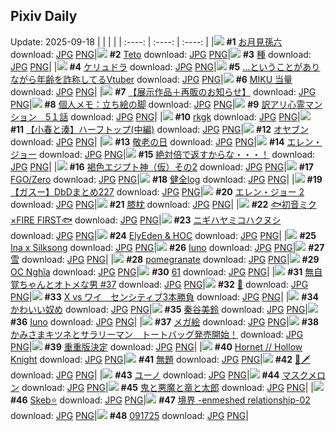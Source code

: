## Pixiv Daily
Update: 2025-09-18
|      |      |      |
| :----: | :----: | :----: |
|![](https://pixiv.microyu.workers.dev/c/240x480/img-master/img/2025/09/16/00/00/05/135150901_p0_master1200.jpg) **#1** [お月見孫六](https://www.pixiv.net/artworks/135150901) download: [JPG](https://pixiv.microyu.workers.dev/img-original/img/2025/09/16/00/00/05/135150901_p0.jpg) [PNG](https://pixiv.microyu.workers.dev/img-original/img/2025/09/16/00/00/05/135150901_p0.png)|![](https://pixiv.microyu.workers.dev/c/240x480/img-master/img/2025/09/16/00/00/14/135150988_p0_master1200.jpg) **#2** [Teto](https://www.pixiv.net/artworks/135150988) download: [JPG](https://pixiv.microyu.workers.dev/img-original/img/2025/09/16/00/00/14/135150988_p0.jpg) [PNG](https://pixiv.microyu.workers.dev/img-original/img/2025/09/16/00/00/14/135150988_p0.png)|![](https://pixiv.microyu.workers.dev/c/240x480/img-master/img/2025/09/16/20/30/02/135178238_p0_master1200.jpg) **#3** [種](https://www.pixiv.net/artworks/135178238) download: [JPG](https://pixiv.microyu.workers.dev/img-original/img/2025/09/16/20/30/02/135178238_p0.jpg) [PNG](https://pixiv.microyu.workers.dev/img-original/img/2025/09/16/20/30/02/135178238_p0.png)|
|![](https://pixiv.microyu.workers.dev/c/240x480/img-master/img/2025/09/16/00/00/05/135150897_p0_master1200.jpg) **#4** [ケリュドラ](https://www.pixiv.net/artworks/135150897) download: [JPG](https://pixiv.microyu.workers.dev/img-original/img/2025/09/16/00/00/05/135150897_p0.jpg) [PNG](https://pixiv.microyu.workers.dev/img-original/img/2025/09/16/00/00/05/135150897_p0.png)|![](https://pixiv.microyu.workers.dev/c/240x480/img-master/img/2025/09/16/21/10/06/135180164_p0_master1200.jpg) **#5** […ということがありながら年齢を詐称してるVtuber](https://www.pixiv.net/artworks/135180164) download: [JPG](https://pixiv.microyu.workers.dev/img-original/img/2025/09/16/21/10/06/135180164_p0.jpg) [PNG](https://pixiv.microyu.workers.dev/img-original/img/2025/09/16/21/10/06/135180164_p0.png)|![](https://pixiv.microyu.workers.dev/c/240x480/img-master/img/2025/09/16/14/39/28/135151355_p0_master1200.jpg) **#6** [MIKU 当量](https://www.pixiv.net/artworks/135151355) download: [JPG](https://pixiv.microyu.workers.dev/img-original/img/2025/09/16/14/39/28/135151355_p0.jpg) [PNG](https://pixiv.microyu.workers.dev/img-original/img/2025/09/16/14/39/28/135151355_p0.png)|
|![](https://pixiv.microyu.workers.dev/c/240x480/img-master/img/2025/09/16/13/02/23/135166607_p0_master1200.jpg) **#7** [【展示作品＋再販のお知らせ】](https://www.pixiv.net/artworks/135166607) download: [JPG](https://pixiv.microyu.workers.dev/img-original/img/2025/09/16/13/02/23/135166607_p0.jpg) [PNG](https://pixiv.microyu.workers.dev/img-original/img/2025/09/16/13/02/23/135166607_p0.png)|![](https://pixiv.microyu.workers.dev/c/240x480/img-master/img/2025/09/16/06/00/10/135159224_p0_master1200.jpg) **#8** [個人メモ：立ち絵の脚](https://www.pixiv.net/artworks/135159224) download: [JPG](https://pixiv.microyu.workers.dev/img-original/img/2025/09/16/06/00/10/135159224_p0.jpg) [PNG](https://pixiv.microyu.workers.dev/img-original/img/2025/09/16/06/00/10/135159224_p0.png)|![](https://pixiv.microyu.workers.dev/c/240x480/img-master/img/2025/09/16/12/17/49/135165595_p0_master1200.jpg) **#9** [訳アリ心霊マンション　5１話](https://www.pixiv.net/artworks/135165595) download: [JPG](https://pixiv.microyu.workers.dev/img-original/img/2025/09/16/12/17/49/135165595_p0.jpg) [PNG](https://pixiv.microyu.workers.dev/img-original/img/2025/09/16/12/17/49/135165595_p0.png)|
|![](https://pixiv.microyu.workers.dev/c/240x480/img-master/img/2025/09/17/17/27/37/135208706_p0_master1200.jpg) **#10** [rkgk](https://www.pixiv.net/artworks/135208706) download: [JPG](https://pixiv.microyu.workers.dev/img-original/img/2025/09/17/17/27/37/135208706_p0.jpg) [PNG](https://pixiv.microyu.workers.dev/img-original/img/2025/09/17/17/27/37/135208706_p0.png)|![](https://pixiv.microyu.workers.dev/c/240x480/img-master/img/2025/09/16/21/00/12/135179557_p0_master1200.jpg) **#11** [【小春と湊】ハーフトップ(中編)](https://www.pixiv.net/artworks/135179557) download: [JPG](https://pixiv.microyu.workers.dev/img-original/img/2025/09/16/21/00/12/135179557_p0.jpg) [PNG](https://pixiv.microyu.workers.dev/img-original/img/2025/09/16/21/00/12/135179557_p0.png)|![](https://pixiv.microyu.workers.dev/c/240x480/img-master/img/2025/09/16/21/18/41/135180517_p0_master1200.jpg) **#12** [オヤブン](https://www.pixiv.net/artworks/135180517) download: [JPG](https://pixiv.microyu.workers.dev/img-original/img/2025/09/16/21/18/41/135180517_p0.jpg) [PNG](https://pixiv.microyu.workers.dev/img-original/img/2025/09/16/21/18/41/135180517_p0.png)|
|![](https://pixiv.microyu.workers.dev/c/240x480/img-master/img/2025/09/16/06/47/33/135159967_p0_master1200.jpg) **#13** [敬老の日](https://www.pixiv.net/artworks/135159967) download: [JPG](https://pixiv.microyu.workers.dev/img-original/img/2025/09/16/06/47/33/135159967_p0.jpg) [PNG](https://pixiv.microyu.workers.dev/img-original/img/2025/09/16/06/47/33/135159967_p0.png)|![](https://pixiv.microyu.workers.dev/c/240x480/img-master/img/2025/09/16/00/00/22/135151045_p0_master1200.jpg) **#14** [エレン・ジョー](https://www.pixiv.net/artworks/135151045) download: [JPG](https://pixiv.microyu.workers.dev/img-original/img/2025/09/16/00/00/22/135151045_p0.jpg) [PNG](https://pixiv.microyu.workers.dev/img-original/img/2025/09/16/00/00/22/135151045_p0.png)|![](https://pixiv.microyu.workers.dev/c/240x480/img-master/img/2025/09/16/21/16/25/135160437_p0_master1200.jpg) **#15** [絶対倍で返すからな・・・！](https://www.pixiv.net/artworks/135160437) download: [JPG](https://pixiv.microyu.workers.dev/img-original/img/2025/09/16/21/16/25/135160437_p0.jpg) [PNG](https://pixiv.microyu.workers.dev/img-original/img/2025/09/16/21/16/25/135160437_p0.png)|
|![](https://pixiv.microyu.workers.dev/c/240x480/img-master/img/2025/09/16/00/00/18/135151018_p0_master1200.jpg) **#16** [褐色エジプト神（仮）その2](https://www.pixiv.net/artworks/135151018) download: [JPG](https://pixiv.microyu.workers.dev/img-original/img/2025/09/16/00/00/18/135151018_p0.jpg) [PNG](https://pixiv.microyu.workers.dev/img-original/img/2025/09/16/00/00/18/135151018_p0.png)|![](https://pixiv.microyu.workers.dev/c/240x480/img-master/img/2025/09/16/00/58/16/135153524_p0_master1200.jpg) **#17** [FGO/Zero](https://www.pixiv.net/artworks/135153524) download: [JPG](https://pixiv.microyu.workers.dev/img-original/img/2025/09/16/00/58/16/135153524_p0.jpg) [PNG](https://pixiv.microyu.workers.dev/img-original/img/2025/09/16/00/58/16/135153524_p0.png)|![](https://pixiv.microyu.workers.dev/c/240x480/img-master/img/2025/09/16/12/38/54/135166061_p0_master1200.jpg) **#18** [健全log](https://www.pixiv.net/artworks/135166061) download: [JPG](https://pixiv.microyu.workers.dev/img-original/img/2025/09/16/12/38/54/135166061_p0.jpg) [PNG](https://pixiv.microyu.workers.dev/img-original/img/2025/09/16/12/38/54/135166061_p0.png)|
|![](https://pixiv.microyu.workers.dev/c/240x480/img-master/img/2025/09/16/07/51/41/135161066_p0_master1200.jpg) **#19** [【ガスー】DbDまとめ227](https://www.pixiv.net/artworks/135161066) download: [JPG](https://pixiv.microyu.workers.dev/img-original/img/2025/09/16/07/51/41/135161066_p0.jpg) [PNG](https://pixiv.microyu.workers.dev/img-original/img/2025/09/16/07/51/41/135161066_p0.png)|![](https://pixiv.microyu.workers.dev/c/240x480/img-master/img/2025/09/17/00/00/07/135187668_p0_master1200.jpg) **#20** [エレン・ジョー 2](https://www.pixiv.net/artworks/135187668) download: [JPG](https://pixiv.microyu.workers.dev/img-original/img/2025/09/17/00/00/07/135187668_p0.jpg) [PNG](https://pixiv.microyu.workers.dev/img-original/img/2025/09/17/00/00/07/135187668_p0.png)|![](https://pixiv.microyu.workers.dev/c/240x480/img-master/img/2025/09/17/07/00/03/135196560_p0_master1200.jpg) **#21** [膝枕](https://www.pixiv.net/artworks/135196560) download: [JPG](https://pixiv.microyu.workers.dev/img-original/img/2025/09/17/07/00/03/135196560_p0.jpg) [PNG](https://pixiv.microyu.workers.dev/img-original/img/2025/09/17/07/00/03/135196560_p0.png)|
|![](https://pixiv.microyu.workers.dev/c/240x480/img-master/img/2025/09/17/16/24/06/135207070_p0_master1200.jpg) **#22** [🐟初音ミク×FIRE FIRST🐟](https://www.pixiv.net/artworks/135207070) download: [JPG](https://pixiv.microyu.workers.dev/img-original/img/2025/09/17/16/24/06/135207070_p0.jpg) [PNG](https://pixiv.microyu.workers.dev/img-original/img/2025/09/17/16/24/06/135207070_p0.png)|![](https://pixiv.microyu.workers.dev/c/240x480/img-master/img/2025/09/16/19/45/05/135176353_p0_master1200.jpg) **#23** [ニギハヤミコハクヌシ](https://www.pixiv.net/artworks/135176353) download: [JPG](https://pixiv.microyu.workers.dev/img-original/img/2025/09/16/19/45/05/135176353_p0.jpg) [PNG](https://pixiv.microyu.workers.dev/img-original/img/2025/09/16/19/45/05/135176353_p0.png)|![](https://pixiv.microyu.workers.dev/c/240x480/img-master/img/2025/09/16/01/01/20/135153854_p0_master1200.jpg) **#24** [ElyEden & HOC](https://www.pixiv.net/artworks/135153854) download: [JPG](https://pixiv.microyu.workers.dev/img-original/img/2025/09/16/01/01/20/135153854_p0.jpg) [PNG](https://pixiv.microyu.workers.dev/img-original/img/2025/09/16/01/01/20/135153854_p0.png)|
|![](https://pixiv.microyu.workers.dev/c/240x480/img-master/img/2025/09/16/14/49/35/135168547_p0_master1200.jpg) **#25** [Ina x Silksong](https://www.pixiv.net/artworks/135168547) download: [JPG](https://pixiv.microyu.workers.dev/img-original/img/2025/09/16/14/49/35/135168547_p0.jpg) [PNG](https://pixiv.microyu.workers.dev/img-original/img/2025/09/16/14/49/35/135168547_p0.png)|![](https://pixiv.microyu.workers.dev/c/240x480/img-master/img/2025/09/17/18/00/20/135209688_p0_master1200.jpg) **#26** [Iuno](https://www.pixiv.net/artworks/135209688) download: [JPG](https://pixiv.microyu.workers.dev/img-original/img/2025/09/17/18/00/20/135209688_p0.jpg) [PNG](https://pixiv.microyu.workers.dev/img-original/img/2025/09/17/18/00/20/135209688_p0.png)|![](https://pixiv.microyu.workers.dev/c/240x480/img-master/img/2025/09/16/00/44/32/135153202_p0_master1200.jpg) **#27** [雪](https://www.pixiv.net/artworks/135153202) download: [JPG](https://pixiv.microyu.workers.dev/img-original/img/2025/09/16/00/44/32/135153202_p0.jpg) [PNG](https://pixiv.microyu.workers.dev/img-original/img/2025/09/16/00/44/32/135153202_p0.png)|
|![](https://pixiv.microyu.workers.dev/c/240x480/img-master/img/2025/09/16/19/34/22/135176018_p0_master1200.jpg) **#28** [pomegranate](https://www.pixiv.net/artworks/135176018) download: [JPG](https://pixiv.microyu.workers.dev/img-original/img/2025/09/16/19/34/22/135176018_p0.jpg) [PNG](https://pixiv.microyu.workers.dev/img-original/img/2025/09/16/19/34/22/135176018_p0.png)|![](https://pixiv.microyu.workers.dev/c/240x480/img-master/img/2025/09/16/00/32/23/135152784_p0_master1200.jpg) **#29** [OC Nghĩa](https://www.pixiv.net/artworks/135152784) download: [JPG](https://pixiv.microyu.workers.dev/img-original/img/2025/09/16/00/32/23/135152784_p0.jpg) [PNG](https://pixiv.microyu.workers.dev/img-original/img/2025/09/16/00/32/23/135152784_p0.png)|![](https://pixiv.microyu.workers.dev/c/240x480/img-master/img/2025/09/17/09/59/16/135199583_p0_master1200.jpg) **#30** [61](https://www.pixiv.net/artworks/135199583) download: [JPG](https://pixiv.microyu.workers.dev/img-original/img/2025/09/17/09/59/16/135199583_p0.jpg) [PNG](https://pixiv.microyu.workers.dev/img-original/img/2025/09/17/09/59/16/135199583_p0.png)|
|![](https://pixiv.microyu.workers.dev/c/240x480/img-master/img/2025/09/16/22/29/18/135183644_p0_master1200.jpg) **#31** [無自覚ちゃんとオトメな男 #37](https://www.pixiv.net/artworks/135183644) download: [JPG](https://pixiv.microyu.workers.dev/img-original/img/2025/09/16/22/29/18/135183644_p0.jpg) [PNG](https://pixiv.microyu.workers.dev/img-original/img/2025/09/16/22/29/18/135183644_p0.png)|![](https://pixiv.microyu.workers.dev/c/240x480/img-master/img/2025/09/17/18/08/20/135210108_p0_master1200.jpg) **#32** [🌙](https://www.pixiv.net/artworks/135210108) download: [JPG](https://pixiv.microyu.workers.dev/img-original/img/2025/09/17/18/08/20/135210108_p0.jpg) [PNG](https://pixiv.microyu.workers.dev/img-original/img/2025/09/17/18/08/20/135210108_p0.png)|![](https://pixiv.microyu.workers.dev/c/240x480/img-master/img/2025/09/17/00/00/13/135187734_p0_master1200.jpg) **#33** [X vs ワイ　センシティブ3本勝負](https://www.pixiv.net/artworks/135187734) download: [JPG](https://pixiv.microyu.workers.dev/img-original/img/2025/09/17/00/00/13/135187734_p0.jpg) [PNG](https://pixiv.microyu.workers.dev/img-original/img/2025/09/17/00/00/13/135187734_p0.png)|
|![](https://pixiv.microyu.workers.dev/c/240x480/img-master/img/2025/09/16/19/16/39/135175422_p0_master1200.jpg) **#34** [かわいい奴め](https://www.pixiv.net/artworks/135175422) download: [JPG](https://pixiv.microyu.workers.dev/img-original/img/2025/09/16/19/16/39/135175422_p0.jpg) [PNG](https://pixiv.microyu.workers.dev/img-original/img/2025/09/16/19/16/39/135175422_p0.png)|![](https://pixiv.microyu.workers.dev/c/240x480/img-master/img/2025/09/16/23/45/48/135186999_p0_master1200.jpg) **#35** [秦谷美鈴](https://www.pixiv.net/artworks/135186999) download: [JPG](https://pixiv.microyu.workers.dev/img-original/img/2025/09/16/23/45/48/135186999_p0.jpg) [PNG](https://pixiv.microyu.workers.dev/img-original/img/2025/09/16/23/45/48/135186999_p0.png)|![](https://pixiv.microyu.workers.dev/c/240x480/img-master/img/2025/09/17/12/39/57/135202673_p0_master1200.jpg) **#36** [Iuno](https://www.pixiv.net/artworks/135202673) download: [JPG](https://pixiv.microyu.workers.dev/img-original/img/2025/09/17/12/39/57/135202673_p0.jpg) [PNG](https://pixiv.microyu.workers.dev/img-original/img/2025/09/17/12/39/57/135202673_p0.png)|
|![](https://pixiv.microyu.workers.dev/c/240x480/img-master/img/2025/09/16/19/21/30/135175586_p0_master1200.jpg) **#37** [メガ絵](https://www.pixiv.net/artworks/135175586) download: [JPG](https://pixiv.microyu.workers.dev/img-original/img/2025/09/16/19/21/30/135175586_p0.jpg) [PNG](https://pixiv.microyu.workers.dev/img-original/img/2025/09/16/19/21/30/135175586_p0.png)|![](https://pixiv.microyu.workers.dev/c/240x480/img-master/img/2025/09/17/15/45/22/135206238_p0_master1200.jpg) **#38** [かみさまキツネとサラリーマン　トートバッグ発売開始！](https://www.pixiv.net/artworks/135206238) download: [JPG](https://pixiv.microyu.workers.dev/img-original/img/2025/09/17/15/45/22/135206238_p0.jpg) [PNG](https://pixiv.microyu.workers.dev/img-original/img/2025/09/17/15/45/22/135206238_p0.png)|![](https://pixiv.microyu.workers.dev/c/240x480/img-master/img/2025/09/17/19/06/03/135212044_p0_master1200.jpg) **#39** [重重版決定](https://www.pixiv.net/artworks/135212044) download: [JPG](https://pixiv.microyu.workers.dev/img-original/img/2025/09/17/19/06/03/135212044_p0.jpg) [PNG](https://pixiv.microyu.workers.dev/img-original/img/2025/09/17/19/06/03/135212044_p0.png)|
|![](https://pixiv.microyu.workers.dev/c/240x480/img-master/img/2025/09/16/04/23/41/135157962_p0_master1200.jpg) **#40** [Hornet // Hollow Knight](https://www.pixiv.net/artworks/135157962) download: [JPG](https://pixiv.microyu.workers.dev/img-original/img/2025/09/16/04/23/41/135157962_p0.jpg) [PNG](https://pixiv.microyu.workers.dev/img-original/img/2025/09/16/04/23/41/135157962_p0.png)|![](https://pixiv.microyu.workers.dev/c/240x480/img-master/img/2025/09/17/18/18/59/135210400_p0_master1200.jpg) **#41** [無題](https://www.pixiv.net/artworks/135210400) download: [JPG](https://pixiv.microyu.workers.dev/img-original/img/2025/09/17/18/18/59/135210400_p0.jpg) [PNG](https://pixiv.microyu.workers.dev/img-original/img/2025/09/17/18/18/59/135210400_p0.png)|![](https://pixiv.microyu.workers.dev/c/240x480/img-master/img/2025/09/17/12/30/08/135202508_p0_master1200.jpg) **#42** [🌸🗡️](https://www.pixiv.net/artworks/135202508) download: [JPG](https://pixiv.microyu.workers.dev/img-original/img/2025/09/17/12/30/08/135202508_p0.jpg) [PNG](https://pixiv.microyu.workers.dev/img-original/img/2025/09/17/12/30/08/135202508_p0.png)|
|![](https://pixiv.microyu.workers.dev/c/240x480/img-master/img/2025/09/17/16/56/53/135207818_p0_master1200.jpg) **#43** [ユーノ](https://www.pixiv.net/artworks/135207818) download: [JPG](https://pixiv.microyu.workers.dev/img-original/img/2025/09/17/16/56/53/135207818_p0.jpg) [PNG](https://pixiv.microyu.workers.dev/img-original/img/2025/09/17/16/56/53/135207818_p0.png)|![](https://pixiv.microyu.workers.dev/c/240x480/img-master/img/2025/09/16/13/49/40/135167494_p0_master1200.jpg) **#44** [マスクメロン](https://www.pixiv.net/artworks/135167494) download: [JPG](https://pixiv.microyu.workers.dev/img-original/img/2025/09/16/13/49/40/135167494_p0.jpg) [PNG](https://pixiv.microyu.workers.dev/img-original/img/2025/09/16/13/49/40/135167494_p0.png)|![](https://pixiv.microyu.workers.dev/c/240x480/img-master/img/2025/09/16/12/33/58/135165950_p0_master1200.jpg) **#45** [鬼と悪魔と竜と太郎](https://www.pixiv.net/artworks/135165950) download: [JPG](https://pixiv.microyu.workers.dev/img-original/img/2025/09/16/12/33/58/135165950_p0.jpg) [PNG](https://pixiv.microyu.workers.dev/img-original/img/2025/09/16/12/33/58/135165950_p0.png)|
|![](https://pixiv.microyu.workers.dev/c/240x480/img-master/img/2025/09/16/10/24/33/135163479_p0_master1200.jpg) **#46** [Skeb⭐](https://www.pixiv.net/artworks/135163479) download: [JPG](https://pixiv.microyu.workers.dev/img-original/img/2025/09/16/10/24/33/135163479_p0.jpg) [PNG](https://pixiv.microyu.workers.dev/img-original/img/2025/09/16/10/24/33/135163479_p0.png)|![](https://pixiv.microyu.workers.dev/c/240x480/img-master/img/2025/09/17/00/00/20/135187780_p0_master1200.jpg) **#47** [境界 -enmeshed relationship-02](https://www.pixiv.net/artworks/135187780) download: [JPG](https://pixiv.microyu.workers.dev/img-original/img/2025/09/17/00/00/20/135187780_p0.jpg) [PNG](https://pixiv.microyu.workers.dev/img-original/img/2025/09/17/00/00/20/135187780_p0.png)|![](https://pixiv.microyu.workers.dev/c/240x480/img-master/img/2025/09/17/01/03/25/135190597_p0_master1200.jpg) **#48** [091725](https://www.pixiv.net/artworks/135190597) download: [JPG](https://pixiv.microyu.workers.dev/img-original/img/2025/09/17/01/03/25/135190597_p0.jpg) [PNG](https://pixiv.microyu.workers.dev/img-original/img/2025/09/17/01/03/25/135190597_p0.png)|
